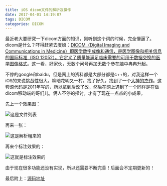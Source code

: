 ```yaml
---
title: iOS dicom文件的解析及操作
date: 2017-04-01 14:19:07
tags: DICOM
categories: DICOM
---
```


最近老大要研究一下dicom方面的知识，刚听到这个词的时候，完全懵逼了。dicom是什么？吓得赶紧去度娘：<!--more-->[DICOM（Digital Imaging and Communications in Medicine）即医学数字成像和通信，是医学图像和相关信息的国际标准（ISO 12052）。它定义了质量能满足临床需要的可用于数据交换的医学图像格式](http://baike.baidu.com/link?url=-ToIkDi93p12jv0_E1a6T3j4u22zuI5OO33UyDNWFBfj_y3ix8wDSsFplJpj8ivcguvhqlaB8bQuc_q4SPwwK_)。这一看，好家伙，无数个问号再加无数个😳在脑中冉冉升起。

不停的google和baidu，但是网上的资料都是大部分都是c++的，对我这样一个iOS的来说挑战性很大。柳暗花明又一村。找了好久，找到了一个[大神的杰作](http://blog.csdn.net/kesalin/article/details/6986274)。这套源代码是2011年写的，所以拿到后改了改，然后在网上遇到了一个同样是在做dicom移动端的哥们儿，俩人不停的探讨，才有了现在一点点的小成果。

先上一个效果图：

![这是文件列表](http://upload-images.jianshu.io/upload_images/2074437-e693b3f9651ee192.png?imageMogr2/auto-orient/strip%7CimageView2/2/w/1240)

再来一张：

![这是解析粗来的](http://upload-images.jianshu.io/upload_images/2074437-f0733ed269364e20.png?imageMogr2/auto-orient/strip%7CimageView2/2/w/1240)

再来个标注效果的：

![这就是标注效果的](http://upload-images.jianshu.io/upload_images/2074437-7511b735e05a438a.png?imageMogr2/auto-orient/strip%7CimageView2/2/w/1240)


由于现在很多功能还没有实现，所以还需要不断完善！后面会不定期更新的！

最后附上：[源码地址](https://github.com/ZJQian/Dicom)


